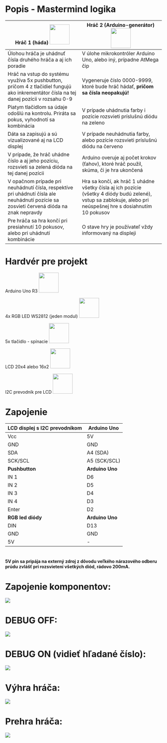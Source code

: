 # Popis - Mastermind logika
| Hráč 1 (háda) <img src="https://image.flaticon.com/icons/svg/236/236831.svg" width="64" height="64"> | Hráč 2 (Arduino-generátor) <img src="https://www.makerspaces.com/wp-content/uploads/2017/08/381932-arduino-atmega-circuit-component-current-electric-.png" width="64" height="64"> |
| ------------- | ------------- |
| Úlohou hráča je uhádnuť čísla druhého hráča a aj ich poradie | V úlohe mikrokontróler Arduino Uno, alebo iný, prípadne AtMega čip|
| Hráč na vstup do systému využíva 5x pushbutton, pričom 4 z tlačidiel fungujú ako inkrementátor čísla na tej danej pozícii v rozsahu 0-9  | Vygeneruje číslo 0000-9999, ktoré bude hráč hádať, **pričom sa čísla neopakujú!**|
| Piatym tlačidlom sa údaje odošlú na kontrolu. Priráta sa pokus, vyhodnotí sa kombinácia  | V prípade uhádnutia farby i pozície rozsvieti príslušnú diódu na zeleno|
| Dáta sa zapisujú a sú vizualizované aj na LCD displej  | V prípade neuhádnutia farby, alebo pozície rozsvieti príslušnú diódu na červeno|
| V prípade, že hráč uhádne číslo a aj jeho pozíciu, rozsvieti sa zelená dióda na tej danej pozícii  |  Arduino overuje aj počet krokov (ťahov), ktoré hráč použil, skúma, či je hra ukončená |
| V opačnom prípade pri neuhádnutí čísla, respektíve pri uhádnutí čísla ale neuhádnutí pozície sa zosvieti červená dióda na znak nepravdy | Hra sa končí, ak hráč 1 uhádne všetky čísla aj ich pozície (všetky 4 diódy budú zelené), vstup sa zablokuje, alebo pri neúspešnej hre s dosiahnutím 10 pokusov|
| Pre hráča sa hra končí pri presiahnutí 10 pokusov, alebo pri uhádnutí kombinácie| O stave hry je používateľ vždy informovaný na displeji|

# Hardvér pre projekt
Arduino Uno R3 <img src="https://s3-ap-northeast-1.amazonaws.com/switch-science-intl/contents/small/789_201602_102_tBuTiHx.jpg" width="64" height="64">

4x RGB LED WS2812 (jeden modul) <img src="https://rukminim1.flixcart.com/image/128/128/jen4vww0/learning-toy/y/c/n/ws2812-8-bit-stright-rgb-led-driver-for-flight-controller-original-imaf3ah6eymgyhpx.jpeg?q=70" width="64" height="64">

5x tlačidlo - spínacie <img src="https://http2.mlstatic.com/push-button-cuadrado-6x6x73mm-con-boton-redondo-D_NQ_NP_824716-MPE28317610646_102018-F.jpg" width="64" height="64">

LCD 20x4 alebo 16x2 <img src="https://e.allegroimg.com/s128/03e03d/70fb2d2a4ea2949c1b2f8c0154de" width="64" height="64">

I2C prevodník pre LCD <img src="https://5.allegroimg.com/s128/0323c6/28d4e43340b9ac50b03ae628e8a5" width="64" height="64">

# Zapojenie
|LCD displej s I2C prevodníkom|	Arduino Uno|
| ------------- | ------------- |
|Vcc	|5V|
|GND	|GND|
|SDA	|A4 (SDA)|
|SCK/SCL|	A5 (SCK/SCL)|
|**Pushbutton**|	**Arduino Uno**|
|IN 1	|D6|
|IN 2	|D5|
|IN 3	|D4|
|IN 4	|D3|
|Enter|	D2|
|**RGB led diódy**|	**Arduino Uno**|
|DIN	|D13|
|GND	|GND|
|5V	|-|
#
**5V pin sa pripája na externý zdroj z dôvodu veľkého nárazového odberu prúdu zvlášť pri rozsvietení všetkých diód, rádovo 200mA.**

# Zapojenie komponentov:
<img src="https://i.imgur.com/TCVXVBB.png" style="display: block; max-width: 100%; height: auto;">

# DEBUG OFF:
<img src="https://i.imgur.com/5y42VPk.jpg" style="display: block; max-width: 100%; height: auto;">

# DEBUG ON (vidieť hľadané číslo):
<img src="https://i.imgur.com/SkdVJsP.jpg" style="display: block; max-width: 100%; height: auto;">

# Výhra hráča:
<img src="https://i.imgur.com/8CBzzhB.jpg" style="display: block; max-width: 100%; height: auto;">

# Prehra hráča:
<img src="https://i.imgur.com/f8qZGTv.jpg" style="display: block; max-width: 100%; height: auto;">
